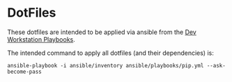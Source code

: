 # DotFiles

These dotfiles are intended to be applied via ansible from the [Dev Workstation Playbooks](https://github.com/dotCipher/workstation-playbooks).

The intended command to apply all dotfiles (and their dependencies) is:

`ansible-playbook -i ansible/inventory ansible/playbooks/pip.yml --ask-become-pass`
